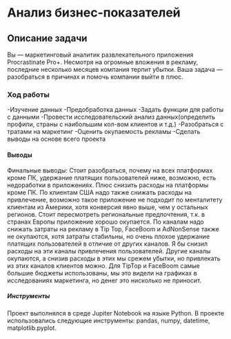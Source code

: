 <div id-"header" align-"center">
<h1>Анализ бизнес-показателей</h1> 

<div id-"header" align-"center">
<h2>Описание задачи</h2> 
<p2>Вы — маркетинговый аналитик развлекательного приложения Procrastinate Pro+. Несмотря на огромные вложения в рекламу, последние несколько месяцев компания терпит убытки. Ваша задача — разобраться в причинах и помочь компании выйти в плюс.</p2> 

<div id-"header" align-"center">
<h3>Ход работы</h3> 
<p3> -Изучение данных
     -Предобработка данных
     -Задать функции для работы с данными
     -Провести исследовательский анализ данных(определить профили, страны с наибольшим кол-вом клиентов и т.д.)
     -Разобраться с тратами на маркетинг
     -Оценить окупаемость рекламы
     -Сделать выводы на основе всего проекта</p3> 


<div id-"header" align-"center">
<h4>Выводы</h4> 
<p6> Финальные выводы:
Стоит разобраться, почему на всех платформах кроме ПК, удержание платящих пользователей ниже, возможно, есть недоработки в приложениях. Плюс снизить расходы на платформы кроме ПК.
По клиентам США надо также снижать расходы на привлечение, возможно такое приложение не подходит по менталитету клиентам из Америки, хотя конверсия явно выше, чем у остальных регионов. Стоит пересмотреть региональные предпочтения, т.к. в странах Европы приложение хорошо окупается.
По каналам надо снижать затраты на рекламу в Tip Top, FaceBoom и AdNonSense также не окупаются, хотя затраты стабильны, но очень плохое удержание платящих пользователей в отличие от других каналов. Я бы снизил расходы на эти каналы привлечения пользователей. Другие каналы окупаются, а снизив расходы в этих мы срежем убытки, но привлекать из этих каналов клиентов можно. Для TipTop и FaceBoom самые большие бюджеты использованы, мы это видели на графиках в исследованиях маркетинга, но денег это нисколько не приносит.</p6> 

<div id-"header" align-"center">
<h5>Инструменты</h5>
<p7> Проект выполнялся в среде Jupiter Notebook на языке Python. В проекте использовались следующие инструменты: pandas, numpy, datetime, matplotlib.pyplot.
</p7>  

</div>  
